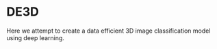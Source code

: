 # DE3D
Here we attempt to create a data efficient 3D image classification model using deep learning.
